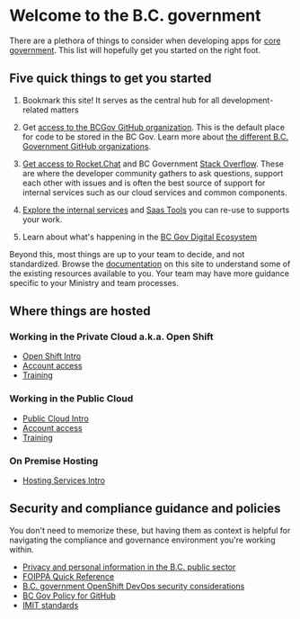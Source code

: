 # Welcome to the B.C. government

There are a plethora of things to consider when developing apps for [core government](https://www2.gov.bc.ca/gov/content/governments/organizational-structure/ministries-organizations/ministries). This list will hopefully get you started on the right foot. 

## Five quick things to get you started

1. Bookmark this site! It serves as the central hub for all development-related matters

2. Get [access to the BCGov GitHub organization](../use-github-in-bcgov/bc-government-organizations-in-github/#bcgov). This is the default place for code to be stored in the BC Gov. Learn more about [the different B.C. Government GitHub organizations](../use-github-in-bcgov/bc-government-organizations-in-github/#organizations-in-github). 

3. [Get access to Rocket.Chat](../rocketchat/steps-to-join-rocketchat) and BC Government [Stack Overflow](https://stackoverflow.developer.gov.bc.ca/). These are where the developer community gathers to ask questions, support each other with issues and is often the best source of support for internal services such as our cloud services and common components.

4. [Explore the internal services](https://digital.gov.bc.ca/common-components/) and [Saas Tools](https://digital.gov.bc.ca/cloud/services/saas/) you can re-use to supports your work.

5. Learn about what's happening in the [BC Gov Digital Ecosystem](https://digital.gov.bc.ca/blog/)

Beyond this, most things are up to your team to decide, and not standardized. Browse the [documentation](/docs/) on this site to understand some of the existing resources available to you. Your team may have more guidance specific to your Ministry and team processes. 

## Where things are hosted

### Working in the Private Cloud a.k.a. Open Shift

* [Open Shift Intro](https://digital.gov.bc.ca/cloud/services/private/intro/)
* [Account access](/docs/default/component/platform-developer-docs/docs/openshift-projects-and-access/grant-user-access-openshift/)
* [Training](/docs/default/component/platform-developer-docs/docs/training-and-learning/training-from-the-platform-services-team/)

### Working in the Public Cloud

* [Public Cloud Intro](https://digital.gov.bc.ca/cloud/services/public/intro/)
* [Account access](/docs/default/component/public-cloud-techdocs/provision-a-project-set/#account-access)
* [Training](/docs/default/component/platform-developer-docs/#training-and-learning)

### On Premise Hosting

* [Hosting Services Intro](https://www2.gov.bc.ca/gov/content/bc-procurement-resources/buy-for-government/goods-and-services-catalogue/hosting-services)

## Security and compliance guidance and policies

You don't need to memorize these, but having them as context is helpful for navigating the compliance and governance environment you're working within.

* [Privacy and personal information in the B.C. public sector](https://www2.gov.bc.ca/gov/content/governments/services-for-government/information-management-technology/privacy)
* [FOIPPA Quick Reference](https://raw.githubusercontent.com/bcgov/devhub-resources/master/resources/privacy/foippa_quick_reference.pdf)
* [B.C. government OpenShift DevOps security considerations](https://developer.gov.bc.ca/docs/default/component/platform-developer-docs/docs/security-and-privacy-compliance/platform-security-compliance/)
* [BC Gov Policy for GitHub](https://github.com/bcgov/BC-Policy-Framework-For-GitHub/blob/master/README.md)
* [IMIT standards](https://www2.gov.bc.ca/gov/content/governments/services-for-government/policies-procedures/im-it-standards)
